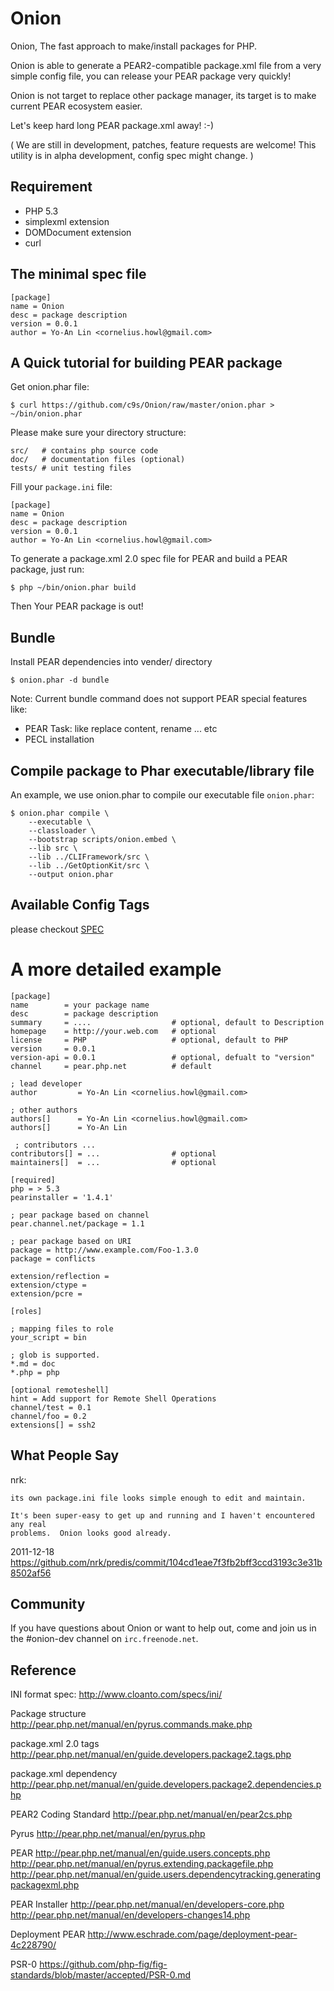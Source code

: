 Onion
=====

Onion, The fast approach to make/install packages for PHP.

Onion is able to generate a PEAR2-compatible package.xml file from a very simple config
file, you can release your PEAR package very quickly!

Onion is not target to replace other package manager, its target is to make current PEAR ecosystem easier.

Let's keep hard long PEAR package.xml away! :-)

( We are still in development, patches, feature requests are welcome! This
  utility is in alpha development, config spec might change. )

## Requirement

* PHP 5.3
* simplexml extension
* DOMDocument extension
* curl

## The minimal spec file

    [package]
    name = Onion
    desc = package description
    version = 0.0.1
    author = Yo-An Lin <cornelius.howl@gmail.com>

## A Quick tutorial for building PEAR package

Get onion.phar file:

    $ curl https://github.com/c9s/Onion/raw/master/onion.phar > ~/bin/onion.phar

Please make sure your directory structure:

    src/   # contains php source code
    doc/   # documentation files (optional)
    tests/ # unit testing files

Fill your `package.ini` file:

    [package]
    name = Onion
    desc = package description
    version = 0.0.1
    author = Yo-An Lin <cornelius.howl@gmail.com>

To generate a package.xml 2.0 spec file for PEAR and build a PEAR package, just run:

    $ php ~/bin/onion.phar build

Then Your PEAR package is out!

## Bundle

Install PEAR dependencies into vender/ directory

    $ onion.phar -d bundle


Note: Current bundle command does not support PEAR special features like:

- PEAR Task: like replace content, rename ... etc
- PECL installation

## Compile package to Phar executable/library file

An example, we use onion.phar to compile our executable file `onion.phar`:

    $ onion.phar compile \
        --executable \
        --classloader \
        --bootstrap scripts/onion.embed \
        --lib src \
        --lib ../CLIFramework/src \
        --lib ../GetOptionKit/src \
        --output onion.phar

## Available Config Tags

please checkout [SPEC](SPEC.md)

A more detailed example
========================

    [package]
    name        = your package name
    desc        = package description
    summary     = ....                  # optional, default to Description
    homepage    = http://your.web.com   # optional
    license     = PHP                   # optional, default to PHP
    version     = 0.0.1
    version-api = 0.0.1                 # optional, defualt to "version"
    channel     = pear.php.net          # default

    ; lead developer
    author         = Yo-An Lin <cornelius.howl@gmail.com>

    ; other authors
    authors[]      = Yo-An Lin <cornelius.howl@gmail.com>
    authors[]      = Yo-An Lin

	 ; contributors ...
    contributors[] = ...                # optional
    maintainers[]  = ...                # optional

    [required]
    php = > 5.3
    pearinstaller = '1.4.1'

    ; pear package based on channel
    pear.channel.net/package = 1.1

    ; pear package based on URI
    package = http://www.example.com/Foo-1.3.0
    package = conflicts

    extension/reflection = 
    extension/ctype = 
    extension/pcre = 

    [roles]

    ; mapping files to role
    your_script = bin

    ; glob is supported.
    *.md = doc
    *.php = php

    [optional remoteshell]
    hint = Add support for Remote Shell Operations
    channel/test = 0.1
    channel/foo = 0.2
    extensions[] = ssh2

## What People Say

nrk: 

    its own package.ini file looks simple enough to edit and maintain.

    It's been super-easy to get up and running and I haven't encountered any real
    problems.  Onion looks good already.  

2011-12-18 <https://github.com/nrk/predis/commit/104cd1eae7f3fb2bff3ccd3193c3e31b8502af56>




## Community

If you have questions about Onion or want to help out, come and join us in the #onion-dev channel on `irc.freenode.net`.

## Reference

INI format spec: <http://www.cloanto.com/specs/ini/>

Package structure
<http://pear.php.net/manual/en/pyrus.commands.make.php>


package.xml 2.0 tags
<http://pear.php.net/manual/en/guide.developers.package2.tags.php>


package.xml dependency
<http://pear.php.net/manual/en/guide.developers.package2.dependencies.php>


PEAR2 Coding Standard
<http://pear.php.net/manual/en/pear2cs.php>

Pyrus
<http://pear.php.net/manual/en/pyrus.php>

PEAR
<http://pear.php.net/manual/en/guide.users.concepts.php>
<http://pear.php.net/manual/en/pyrus.extending.packagefile.php>
<http://pear.php.net/manual/en/guide.users.dependencytracking.generatingpackagexml.php>

PEAR Installer
<http://pear.php.net/manual/en/developers-core.php>
<http://pear.php.net/manual/en/developers-changes14.php>

Deployment PEAR
<http://www.eschrade.com/page/deployment-pear-4c228790/>

PSR-0 
<https://github.com/php-fig/fig-standards/blob/master/accepted/PSR-0.md>

